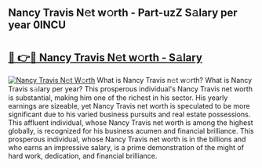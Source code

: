 ## Nancy Travis N𝚎t w𝚘rth - Part-uzZ S𝚊lary per year 0lNCU

# <h2><a href="http://gc1xeov.nevu.top/?p=Nancy+Travis">🔗 👉🔴 Nancy Travis N𝚎t w𝚘rth - S𝚊lary</a></h2>

[![Nancy Travis N𝚎t W𝚘rth](https://i.imgur.com/Oavwk0R.jpeg)](http://gc1xeov.nevu.top/?p=Nancy+Travis)
What is Nancy Travis n𝚎t w𝚘rth? What is Nancy Travis s𝚊lary per year?
This prosperous individual's Nancy Travis net worth is substantial, making him one of the richest in his sector. His yearly earnings are sizeable, yet Nancy Travis net worth is speculated to be more significant due to his varied business pursuits and real estate possessions. This affluent individual, whose Nancy Travis net worth is among the highest globally, is recognized for his business acumen and financial brilliance. This prosperous individual, whose Nancy Travis net worth is in the billions and who earns an impressive salary, is a prime demonstration of the might of hard work, dedication, and financial brilliance.
